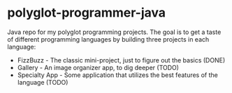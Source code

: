 # polyglot-programmer-java
Java repo for my polyglot programming projects. The goal is to get a taste of different programming languages by building three projects in each language:

- FizzBuzz - The classic mini-project, just to figure out the basics (DONE)
- Gallery - An image organizer app, to dig deeper (TODO)
- Specialty App - Some application that utilizes the best features of the language (TODO)